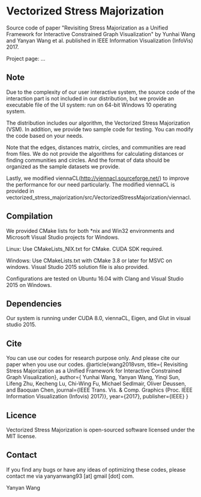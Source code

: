 # Vectorized Stress Majorization
Source code of paper "Revisiting Stress Majorization as a Unified Framework for
Interactive Constrained Graph Visualization" by Yunhai Wang and Yanyan Wang et al. published in IEEE Information Visualization (InfoVis) 2017.

Project page: ...

## Note
Due to the complexity of our user interactive system, the source code of the interaction part is not included in our distribution, but we provide an executable file of the UI system: run on 64-bit Windows 10 operating system.

The distribution includes our algorithm, the Vectorized Stress Majorization (VSM). In addition, we provide two sample code for testing. You can modify the code based on your needs.

Note that the edges, distances matrix, circles, and communities are read from files. We do not provide the algorithms for calculating distances or finding communities and circles. And the format of data should be organized as the sample datasets we provide.

Lastly, we modified viennaCL(http://viennacl.sourceforge.net/) to improve the performance for our need particularly. The modified viennaCL is provided in vectorized_stress_majorization/src/VectorizedStressMajorization/viennacl.

## Compilation

We provided CMake lists for both *nix and Win32 environments and Microsoft Visual Studio projects for Windows.

Linux:
Use CMakeLists_NIX.txt for CMake.
CUDA SDK required.

Windows:
Use CMakeLists.txt with CMake 3.8 or later for MSVC on windows.
Visual Studio 2015 solution file is also provided.

Configurations are tested on Ubuntu 16.04 with Clang and Visual Studio 2015 on Windows.

## Dependencies
Our system is running under CUDA 8.0, viennaCL, Eigen, and Glut in visual studio 2015. 

## Cite
You can use our codes for research purpose only. And please cite our paper when you use our codes.
@article{wang2018vsm,
  title={ Revisiting Stress Majorization as a Unified Framework for Interactive Constrained Graph Visualization},
  author={ Yunhai Wang, Yanyan Wang, Yinqi Sun, Lifeng Zhu, Kecheng Lu, Chi-Wing Fu, Michael Sedlmair, Oliver Deussen, and Baoquan Chen,
  journal={IEEE Trans. Vis. & Comp. Graphics (Proc. IEEE Information Visualization (Infovis) 2017)},
  year={2017},
  publisher={IEEE}
}


## Licence
Vectorized Stress Majorization is open-sourced software licensed under the MIT license.

## Contact
If you find any bugs or have any ideas of optimizing these codes, please contact me via yanyanwang93 [at] gmail [dot] com.

Yanyan Wang
